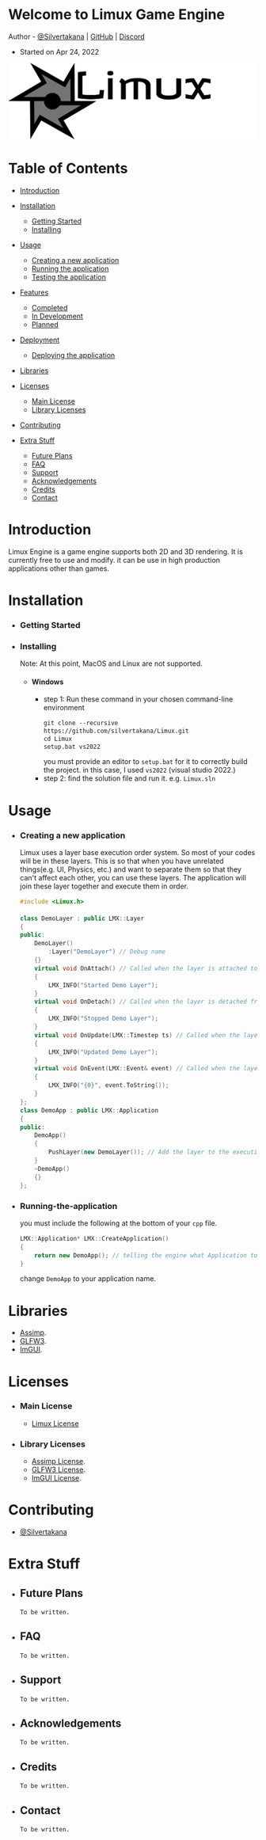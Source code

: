 # Welcome to Limux Game Engine

Author - [@Silvertakana](https://github.com/silvertakana) | [GitHub](https://github.com/silvertakana) | [Discord](https://discord.gg/Acj88TtQ)

* Started on Apr 24, 2022


![Limux Logo](res/LimuxLogo.png)

# Table of Contents

* [Introduction](#introduction)
* [Installation](#installation)
  * [Getting Started](#getting-started)
  * [Installing](#installing)
* [Usage](#usage)
  * [Creating a new application](#creating-a-new-application)
  * [Running the application](#running-the-application)
  * [Testing the application](#testing-the-application)
* [Features](#features)
  * [Completed](#completed)
  * [In Development](#in-development)
  * [Planned](#planned)
* [Deployment](#deployment)
  * [Deploying the application](#deploying-the-application)
* [Libraries](#libraries)
* [Licenses](#licenses)
  * [Main License](#main-license)
  * [Library Licenses](#library-licenses)
* [Contributing](#contributing)

* [Extra Stuff](#extra-stuff)
  * [Future Plans](#future-plans)
  * [FAQ](#faq)
  * [Support](#support)
  * [Acknowledgements](#acknowledgements)
  * [Credits](#credits)
  * [Contact](#contact)

Introduction
============

Limux Engine is a game engine supports both 2D and 3D rendering. It is currently free to use and modify. it can be use in high production applications other than games. 

Installation
============

* ### Getting Started

	

* ### Installing
	Note: At this point, MacOS and Linux are not supported.
	* #### Windows 
		* step 1: Run these command in your chosen command-line environment
			```batch
			git clone --recursive https://github.com/silvertakana/Limux.git
			cd Limux
			setup.bat vs2022
			```
			you must provide an editor to `setup.bat` for it to correctly build the project. in this case, I used `vs2022` (visual studio 2022.)
		* step 2: find the solution file and run it. e.g. `Limux.sln`

Usage
=====
* ### Creating a new application

	Limux uses a layer base execution order system. So most of your codes will be in these layers. This is so that when you have unrelated things(e.g. UI, Physics, etc.) and want to separate them so that they can't affect each other, you can use these layers. The application will join these layer together and execute them in order.

	```c++
	#include <Limux.h>

	class DemoLayer : public LMX::Layer
	{
	public:
		DemoLayer()
			:Layer("DemoLayer") // Debug name
		{}
		virtual void OnAttach() // Called when the layer is attached to the application
		{
			LMX_INFO("Started Demo Layer");
		}
		virtual void OnDetach() // Called when the layer is detached from the application
		{
			LMX_INFO("Stopped Demo Layer");
		}
		virtual void OnUpdate(LMX::Timestep ts) // Called when the layer is detached from the application
		{
			LMX_INFO("Updated Demo Layer");
		}
		virtual void OnEvent(LMX::Event& event) // Called when the layer is detached from the application
		{
			LMX_INFO("{0}", event.ToString());
		}
	};
	class DemoApp : public LMX::Application
	{
	public:
		DemoApp()
		{
			PushLayer(new DemoLayer()); // Add the layer to the execution stack each one will be executed in order
		}
		~DemoApp()
		{}
	};
	```
* ### Running-the-application
	you must include the following at the bottom of your `cpp` file.

	```c++
	LMX::Application* LMX::CreateApplication()
	{
		return new DemoApp(); // telling the engine what Application to use
	}
	```
	change `DemoApp` to your application name.

Libraries
=========

* [Assimp](https://github.com/assimp/assimp).
* [GLFW3](https://github.com/glfw/glfw).
* [ImGUI](https://github.com/ocornut/imgui).

Licenses
=======

* ### Main License

	* [Limux License](LICENSE)

* ### Library Licenses

	* [Assimp License](https://github.com/assimp/assimp/blob/master/LICENSE).
	* [GLFW3 License](https://github.com/glfw/glfw/blob/master/LICENSE.md).
	* [ImGUI License](https://github.com/ocornut/imgui/blob/master/LICENSE.txt).

Contributing
============
* [@Silvertakana](https://github.com/silvertakana)

Extra Stuff
==========

* ## Future Plans

	  To be written.

* ## FAQ

	  To be written.  

* ## Support

	  To be written.

* ## Acknowledgements

	  To be written.

* ## Credits

	  To be written.

* ## Contact

	  To be written.
